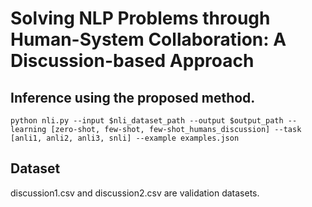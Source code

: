 # Solving NLP Problems through Human-System Collaboration: A Discussion-based Approach


## Inference using the proposed method.

```
python nli.py --input $nli_dataset_path --output $output_path --learning [zero-shot, few-shot, few-shot_humans_discussion] --task [anli1, anli2, anli3, snli] --example examples.json
```

## Dataset

discussion1.csv and discussion2.csv are validation datasets.